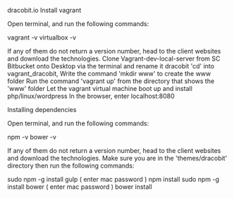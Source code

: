 dracobit.io
Install vagrant

Open terminal, and run the following commands:

vagrant -v
virtualbox -v

If any of them do not return a version number, head to the client websites and download the technologies.
Clone Vagrant-dev-local-server from SC Bitbucket onto Desktop via the terminal and rename it dracobit
'cd' into vagrant_dracobit, Write the command 'mkdir www' to create the www folder
Run the command 'vagrant up' from the directory that shows the 'www' folder
Let the vagrant virtual machine boot up and install php/linux/wordpress
In the browser, enter localhost:8080

Installing dependencies

Open terminal, and run the following commands:

npm -v
bower -v

If any of them do not return a version number, head to the client websites and download the technologies.
Make sure you are in the 'themes/dracobit' directory then run the following commands:

sudo npm -g install gulp ( enter mac password )
npm install
sudo npm -g install bower ( enter mac password )
bower install
